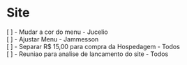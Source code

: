 # Site

[ ] - Mudar a cor do menu - Jucelio <br>
[ ] - Ajustar Menu - Jammesson <br>
[ ] - Separar R$ 15,00 para compra da Hospedagem - Todos <br>
[ ] - Reuniao para analise de lancamento do site - Todos <br>
